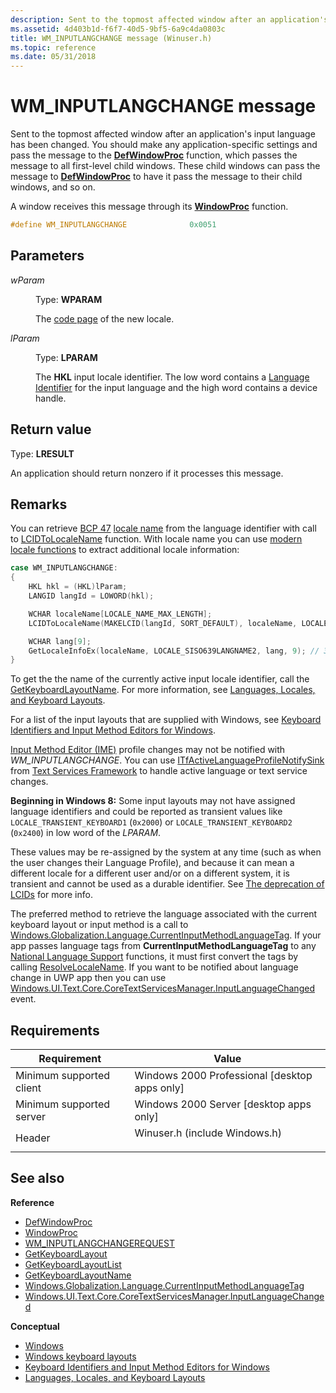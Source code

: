 ```yaml
---
description: Sent to the topmost affected window after an application's input language has been changed. You should make any application-specific settings and pass the message to the DefWindowProc function, which passes the message to all first-level child windows.
ms.assetid: 4d403b1d-f6f7-40d5-9bf5-6a9c4da0803c
title: WM_INPUTLANGCHANGE message (Winuser.h)
ms.topic: reference
ms.date: 05/31/2018
---
```


# WM\_INPUTLANGCHANGE message

Sent to the topmost affected window after an application's input language has been changed. You should make any application-specific settings and pass the message to the [**DefWindowProc**](/windows/desktop/api/winuser/nf-winuser-defwindowproca) function, which passes the message to all first-level child windows. These child windows can pass the message to [**DefWindowProc**](/windows/desktop/api/winuser/nf-winuser-defwindowproca) to have it pass the message to their child windows, and so on.

A window receives this message through its [**WindowProc**](/windows/win32/api/winuser/nc-winuser-wndproc) function.

```C++
#define WM_INPUTLANGCHANGE              0x0051
```

## Parameters

<dl> <dt>

*wParam*

</dt> <dd>
  
Type: **WPARAM**

The [code page](../Intl/code-pages.md) of the new locale.

</dd> <dt>

*lParam*

</dt> <dd>
 
Type: **LPARAM**

The **HKL** input locale identifier. The low word contains a [Language Identifier](/windows/win32/intl/language-identifiers) for the input language and the high word contains a device handle.

</dd> </dl>

## Return value

Type: **LRESULT**

An application should return nonzero if it processes this message.

## Remarks

You can retrieve [BCP 47](https://www.rfc-editor.org/info/bcp47) [locale name](../Intl/locale-names.md) from the language identifier with call to [LCIDToLocaleName](/windows/win32/api/winnls/nf-winnls-lcidtolocalename) function. With locale name you can use [modern locale functions](/windows/win32/intl/calling-the--locale-name--functions) to extract additional locale information:

```cpp
case WM_INPUTLANGCHANGE:
{
    HKL hkl = (HKL)lParam;
    LANGID langId = LOWORD(hkl);

    WCHAR localeName[LOCALE_NAME_MAX_LENGTH];
    LCIDToLocaleName(MAKELCID(langId, SORT_DEFAULT), localeName, LOCALE_NAME_MAX_LENGTH, 0);

    WCHAR lang[9];
    GetLocaleInfoEx(localeName, LOCALE_SISO639LANGNAME2, lang, 9); // 3 character ISO abbreviated language name, eg "eng"
}
```

To get the the name of the currently active input locale identifier, call the [GetKeyboardLayoutName](/windows/win32/api/winuser/nf-winuser-getkeyboardlayoutnamew). For more information, see [Languages, Locales, and Keyboard Layouts](/windows/win32/inputdev/about-keyboard-input#languages-locales-and-keyboard-layouts).

For a list of the input layouts that are supplied with Windows, see [Keyboard Identifiers and Input Method Editors for Windows](/windows-hardware/manufacture/desktop/windows-language-pack-default-values).

[Input Method Editor (IME)](/windows/apps/design/input/input-method-editors) profile changes may not be notified with *WM_INPUTLANGCHANGE*. You can use [ITfActiveLanguageProfileNotifySink](/windows/win32/api/msctf/nn-msctf-itfactivelanguageprofilenotifysink) from [Text Services Framework](/windows/win32/tsf/text-services-framework) to handle active language or text service changes.

**Beginning in Windows 8:** Some input layouts may not have assigned language identifiers and could be reported as transient values like `LOCALE_TRANSIENT_KEYBOARD1` (`0x2000`) or `LOCALE_TRANSIENT_KEYBOARD2` (`0x2400`) in low word of the *LPARAM*. 

These values may be re-assigned by the system at any time (such as when the user changes their Language Profile), and because it can mean a different locale for a different user and/or on a different system, it is transient and cannot be used as a durable identifier. See [The deprecation of LCIDs](/globalization/locale/locale-names#the-deprecation-of-lcids) for more info.

The preferred method to retrieve the language associated with the current keyboard layout or input method is a call to [Windows.Globalization.Language.CurrentInputMethodLanguageTag](/uwp/api/windows.globalization.language.currentinputmethodlanguagetag). If your app passes language tags from **CurrentInputMethodLanguageTag** to any [National Language Support](/windows/win32/intl/national-language-support-functions) functions, it must first convert the tags by calling [ResolveLocaleName](/windows/win32/api/winnls/nf-winnls-resolvelocalename). If you want to be notified about language change in UWP app then you can use [Windows.UI.Text.Core.CoreTextServicesManager.InputLanguageChanged](/uwp/api/windows.ui.text.core.coretextservicesmanager.inputlanguagechanged) event.

## Requirements

| Requirement | Value |
|-------------------------------------|----------------------------------------------------------------------------------------------------------|
| Minimum supported client<br/> | Windows 2000 Professional \[desktop apps only\]<br/>                                               |
| Minimum supported server<br/> | Windows 2000 Server \[desktop apps only\]<br/>                                                     |
| Header<br/>                   | <dl> <dt>Winuser.h (include Windows.h)</dt> </dl> |

## See also

**Reference**

- [DefWindowProc](/windows/win32/api/winuser/nf-winuser-defwindowproca)
- [WindowProc](/windows/win32/api/winuser/nc-winuser-wndproc)
- [WM\_INPUTLANGCHANGEREQUEST](wm-inputlangchangerequest.md)
- [GetKeyboardLayout](/windows/win32/api/winuser/nf-winuser-getkeyboardlayout)
- [GetKeyboardLayoutList](/windows/win32/api/winuser/nf-winuser-getkeyboardlayoutlist)
- [GetKeyboardLayoutName](/windows/win32/api/winuser/nf-winuser-getkeyboardlayoutnamew)
- [Windows.Globalization.Language.CurrentInputMethodLanguageTag](/uwp/api/windows.globalization.language.currentinputmethodlanguagetag)
- [Windows.UI.Text.Core.CoreTextServicesManager.InputLanguageChanged](/uwp/api/windows.ui.text.core.coretextservicesmanager.inputlanguagechanged)

**Conceptual**

- [Windows](windows.md)
- [Windows keyboard layouts](/globalization/windows-keyboard-layouts)
- [Keyboard Identifiers and Input Method Editors for Windows](/windows-hardware/manufacture/desktop/windows-language-pack-default-values)
- [Languages, Locales, and Keyboard Layouts](/windows/win32/inputdev/about-keyboard-input#languages-locales-and-keyboard-layouts)
